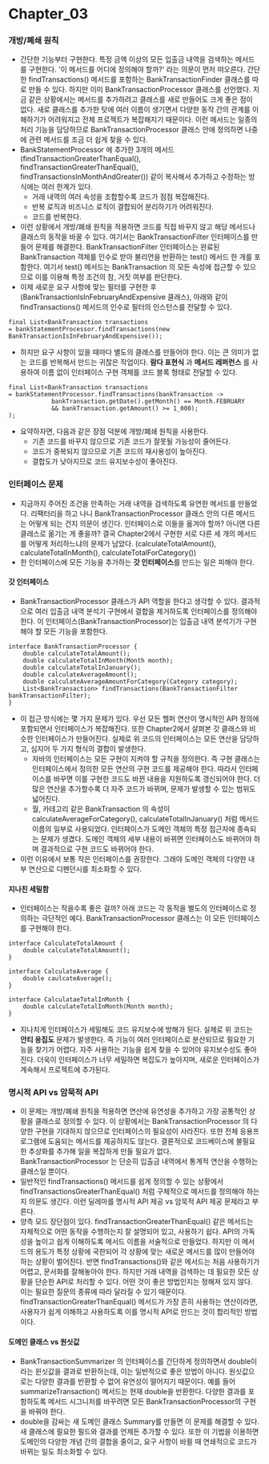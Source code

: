 Chapter_03
============
### 개방/폐쇄 원칙
- 간단한 기능부터 구현한다. 특정 금액 이상의 모든 입출금 내역을 검색하는 메서드를 구현한다. '이 메서드를 어디에 정의해야
할까?' 라는 의문이 먼저 떠오른다. 간단한 findTransactions() 메서드를 포함하는 BankTransactionFinder 클래스를 따로 만들 수
있다. 하지만 이미 BankTransactionProcessor 클래스를 선언했다. 지금 같은 상황에서는 메서드를 추가하려고 클래스를 새로
만들어도 크게 좋은 점이 없다. 새로 클래스를 추가한 탓에 여러 이름이 생기면서 다양한 동작 간의 관계를 이해하기가 어려워지고
전체 프로젝트가 복잡해지기 때문이다. 이런 메서드는 일종의 처리 기능을 담당하므로 BankTransactionProcessor 클래스 안에
정의하면 나중에 관련 메서드를 조금 더 쉽게 찾을 수 있다.
- BankStatementProcessor 에 추가한 3개의 메서드 (findTransactionGreaterThanEqual(), findTransactionGreaterThanEqual(), 
findTransactionsInMonthAndGreater()) 같이 복사해서 추가하고 수정하는 방식에는 여러 한계가 있다.
  * 거래 내역의 여러 속성을 조합할수록 코드가 점점 복잡해진다.
  * 반복 로직과 비즈니스 로직이 결합되어 분리하기가 어려워진다.
  * 코드를 반복한다.
- 이런 상황에서 개방/폐쇄 원칙을 적용하면 코드를 직접 바꾸지 않고 해당 메서드나 클래스의 동작을 바꿀 수 있다.
여기서는 BankTransactionFilter 인터페이스를 만들어 문제를 해결한다. BankTransactionFilter 인터페이스는 완료된
BankTransaction 객체를 인수로 받아 불리언을 반환하는 test() 메서드 한 개를 포함한다. 여기서 test() 메서드는
BankTransaction 의 모든 속성에 접근할 수 있으므로 이를 이용해 특정 조건의 참, 거짓 여부를 판단한다.
- 이제 새로운 요구 사항에 맞는 필터를 구현한 후(BankTransactionIsInFebruaryAndExpensive 클래스), 아래와 같이 
findTransactions() 메서드의 인수로 필터의 인스턴스를 전달할 수 있다.
```
final List<BankTransaction transactions 
= bankStatementProcessor.findTransactions(new BankTransactionIsInFebruaryAndExpensive());
```
- 하지만 요구 사항이 있을 때마다 별도의 클래스를 만들어야 한다. 이는 큰 의미가 없는 코드를 반복해서 만드는 귀찮은
작업이다. **람다 표현식** 과 **메서드 레퍼런스** 를 사용하여 이름 없이 인터페이스 구현 객체를 코드 블록 형태로
전달할 수 있다.
```
final List<BankTransaction transactions 
= bankStatementProcessor.findTransactions(bankTransaction ->
            bankTransaction.getDate().getMonth() == Month.FEBRUARY
            && bankTransaction.getAmount() >= 1_000);
);
```
- 요약하자면, 다음과 같은 장점 덕분에 개방/폐쇄 원칙을 사용한다.
  * 기존 코드를 바꾸지 않으므로 기존 코드가 잘못될 가능성이 줄어든다.
  * 코드가 중복되지 않으므로 기존 코드의 재사용성이 높아진다.
  * 결합도가 낮아지므로 코드 유지보수성이 좋아진다.

### 인터페이스 문제
- 지금까지 주어진 조건을 만족하는 거래 내역을 검색하도록 유연한 메서드를 만들었다. 리팩터리을 하고 나니
BankTransactionProcessor 클래스 안의 다른 메서드는 어떻게 되는 건지 의문이 생긴다. 인터페이스로 이들을 옮겨야 할까?
아니면 다른 클래스로 옮기는 게 좋을까? 결국 Chapter2에서 구현한 서로 다른 세 개의 메서드를 어떻게 처리하느냐의 문제가
남았다. (calculateTotalAmount(), calculateTotalInMonth(), calculateTotalForCategory())
- 한 인터페이스에 모든 기능을 추가하는 **갓 인터페이스**를 만드는 일은 피해야 한다.

#### 갓 인터페이스
- BankTransactionProcessor 클래스가 API 역할을 한다고 생각할 수 있다. 결과적으로 여러 입출금 내역 분석기 구현에서
결합을 제거하도록 인터페이스를 정의해야 한다. 이 인터페이스(BankTransactionProcessor)는 입출금 내역 분석기가 구현해야 할
모든 기능을 포함한다.
```
interface BankTransactionProcessor {
    double calculateTotalAmount();
    double calculateTotalInMonth(Month month);
    double calculateTotalInJanuary();
    double calculateAverageAmount();
    double calculateAverageAmountForCategory(Category category);
    List<BankTransaction> findTransactions(BankTransactionFilter bankTransactionFilter);
}
```
- 이 접근 방식에는 몇 가지 문제가 있다. 우선 모든 헬퍼 연산이 명시적인 API 정의에 포함되면서 인터페이스가 복잡해진다.
또한 Chapter2에서 살펴본 갓 클래스와 비슷한 인터페이스가 만들어진다. 실제로 위 코드의 인터페이스는 모든 연산을 담당하고,
심지어 두 가지 형식의 결합이 발생한다.
  * 자바의 인터페이스는 모든 구현이 지켜야 할 규칙을 정의한다. 즉 구현 클래스는 인터페이스에서 정의한 모든 연산의
  구현 코드를 제공해야 한다. 따라서 인터페이스를 바꾸면 이를 구현한 코드도 바뀐 내용을 지원하도록 갱신되어야 한다.
  더 많은 연산을 추가할수록 더 자주 코드가 바뀌며, 문제가 발생할 수 있는 범위도 넓어진다.
  * 월, 카테고리 같은 BankTransaction 의 속성이 calculateAverageForCategory(), calculateTotalInJanuary() 처럼 메서드
  이름의 일부로 사용되었다. 인터페이스가 도메인 객체의 특정 접근자에 종속되는 문제가 생겼다. 도메인 객체의 세부 내용이
  바뀌면 인터페이스도 바뀌어야 하며 결과적으로 구현 코드도 바뀌어야 한다.
- 이런 이유에서 보통 작은 인터페이스를 권장한다. 그래야 도메인 객체의 다양한 내부 연산으로 디펜던시를 최소화할 수 있다.

#### 지나친 세밀함
- 인터페이스는 작을수록 좋은 걸까? 아래 코드는 각 동작을 별도의 인터페이스로 정의하는 극단적인 예다.
BankTransactionProcessor 클래스는 이 모든 인터페이스를 구현해야 한다.
```
interface CalculateTotalAmount {
    double calculateTotalAmount();
}

interface CalculateAverage {
    double caulcateAverage();
}

interface CalculataeTotalInMonth {
    double calculateTotalInMonth(Month month);
}
```
- 지나치게 인터페이스가 세밀해도 코드 유지보수에 방해가 된다. 실제로 위 코드는 **안티 응집도** 문제가 발생한다. 즉
기능이 여러 인터페이스로 분산되므로 필요한 기능을 찾기가 어렵다. 자주 사용하는 기능을 쉽게 찾을 수 있어야 유지보수성도
좋아진다. 더욱이 인터페이스가 너무 세밀하면 복잡도가 높아지며, 새로운 인터페이스가 계속해서 프로젝트에 추가된다.

### 명시적 API vs 암묵적 API
- 이 문제는 개방/폐쇄 원칙을 적용하면 연산에 유연성을 추가하고 가장 공통적인 상황을 클래스로 정의할 수 있다. 이 상황에서는
BankTransactionProcessor 의 다양한 구현을 기대하지 않으므로 인터페이스의 필요성이 사라진다. 또한 전체 응용프로그램에
도움되는 메서드를 제공하지도 않는다. 결론적으로 코드베이스에 불필요한 추상화를 추가해 일을 복잡하게 만들 필요가 없다.
BankTransactionProcessor 는 단순히 입출금 내역에서 통계적 연산을 수행하는 클래스일 뿐이다.
- 일반적인 findTransactions() 메서드를 쉽게 정의할 수 있는 상황에서 findTransactionsGreaterThanEqual() 처럼 구체적으로
메서드를 정의해야 하는지 의문도 생긴다. 이런 딜레마를 명시적 API 제공 vs 암묵적 API 제공 문제라고 부른다.
- 양측 모드 장단점이 있다. findTransactionGreaterThanEqual() 같은 메서드는 자체적으로 어떤 동작을 수행하는지 잘 설명되어
있고, 사용하기 쉽다. API의 가독성을 높이고 쉽게 이해하도록 메서드 이름을 서술적으로 만들었다. 하지만 이 메서드의 용도가
특정 상황에 국한되어 각 상황에 맞는 새로운 메서드를 많이 만들어야 하는 상황이 벌어진다. 반면 findTransactions()와 같은
메서드는 처음 사용하기가 어렵고, 문서화를 잘해놓아야 한다. 하지만 거래 내역을 검색하는 데 필요한 모든 상황을 단순한 API로
처리할 수 있다. 어떤 것이 좋은 방법인지는 정해져 있지 않다. 이는 필요한 질문의 종류에 따라 달라질 수 있기 때문이다.
findTransactionGreaterThanEqual() 메서드가 가장 흔히 사용하는 연산이라면, 사용자가 쉽게 이해하고 사용하도록 이를 명시적
API로 만드는 것이 합리적인 방법이다.

#### 도메인 클래스 vs 원싯값
- BankTransactionSummarizer 의 인터페이스를 간단하게 정의하면서 double이라는 윈싯값을 결과로 반환하는데, 이는 일반적으로
좋은 방법이 아니다. 원싯값으로는 다양한 결과를 반환할 수 없어 유연성이 떨어지기 때문이다. 예를 들어 summarizeTransaction()
메서드는 현재 double을 반환한다. 다양한 결과를 포함하도록 메서드 시그니처를 바꾸려면 모든 BankTransactionProcessor의 구현을
바꿔야 한다.
- double을 감싸는 새 도메인 클래스 Summary를 만들면 이 문제를 해결할 수 있다. 새 클래스에 필요한 필드와 결과를 언제든
추가할 수 있다. 또한 이 기법을 이용하면 도메인의 다양한 개념 간의 결합을 줄이고, 요구 사항이 바뀔 때 연쇄적으로 코드가
바뀌는 일도 최소화할 수 있다.